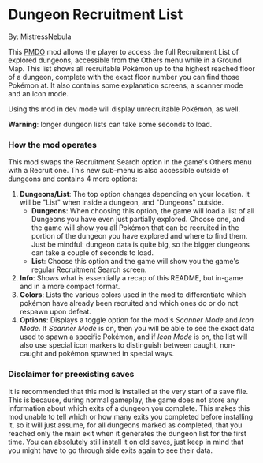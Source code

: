# Dungeon Recruitment List
By: MistressNebula

This [PMDO](https://github.com/audinowho/PMDODump/releases) mod allows
the player to access the full Recruitment List of explored dungeons,
accessible from the Others menu while in a Ground Map.
This list shows all recruitable Pokémon up to the highest reached
floor of a dungeon, complete with the exact floor number you can find
those Pokémon at.
It also contains some explanation screens, a scanner mode and an icon mode.

Using ths mod in dev mode will display unrecruitable Pokémon, as well.

**Warning**: longer dungeon lists can take some seconds to load.

### How the mod operates
This mod swaps the Recruitment Search option in the game's Others menu
with a Recruit one.
This new sub-menu is also accessible outside of dungeons and contains
4 more options:

1. **Dungeons/List**: The top option changes depending on your
location. It will be "List" when inside a dungeon, and "Dungeons"
outside.
    - **Dungeons**: When choosing this option, the game will load a
list of all Dungeons you have even just partially explored. Choose
one, and the game will show you all Pokémon that can be recruited
in the portion of the dungeon you have explored and where to find
them. Just be mindful: dungeon data is quite big, so
the bigger dungeons can take a couple of seconds to load.
    - **List**: Choose this option and the game will show you the
game's regular Recruitment Search screen.
2. **Info**: Shows what is essentially a recap of this README, but
in-game and in a more compact format.
3. **Colors**: Lists the various colors used in the mod to 
differentiate which pokémon have already been recruited and which ones
do or do not respawn upon defeat.
4. **Options**: Displays a toggle option for the mod's
*Scanner Mode* and *Icon Mode*. If *Scanner Mode* is on, then you
will be able to see the exact data used to spawn a specific Pokémon,
and if *Icon Mode* is on, the list will also use special icon markers 
to distinguish between caught, non-caught and pokémon spawned in special ways.

### Disclaimer for preexisting saves
It is recommended that this mod is installed at the very start of a save
file. This is because, during normal gameplay, the game does not store
any information about which exits of a dungeon you complete. This makes this
mod unable to tell which or how many exits you completed before installing
it, so it will just assume, for all dungeons marked as completed, that you
reached only the main exit when it generates the dungeon list for the first time.
You can absolutely still install it on old saves, just keep in mind that you
might have to go through side exits again to see their data.

